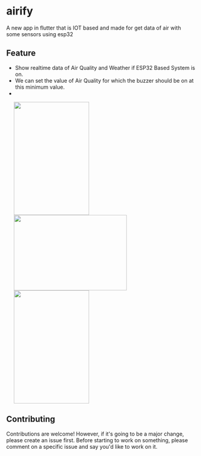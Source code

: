 # airify

A new app in flutter that is IOT based and made for get data of air with some sensors using esp32

## Feature
<ul>
<li> Show realtime data of Air Quality and Weather if ESP32 Based System is on.</li>
<li> We can set the value of Air Quality for which the buzzer should be on at this minimum value. <li>
</ul>

<div class="row">
  <div class="column">
    <img src="images/HomeV.png" width="200" height="300" hspace="20" />
  </div>
  <div class="column">
    <img src="images/HomeH.png" width="300" height="200" hspace="20" />
  </div>
  <div class="column">
    <img src="images/ValueV.png" width="200" height="300" hspace="20" />
  </div>
</div>



## Contributing
Contributions are welcome! However, if it's going to be a major change, please create an issue first. Before starting to work
on something, please comment on a specific issue and say you'd like to work on it.

